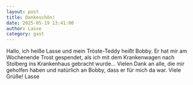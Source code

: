 ```yaml
---
layout: post
title: Dankeschön!
date: 2025-05-19 13:41:00
author: Lasse
category: gast
---
```


Hallo, ich heiße Lasse und mein Tröste-Teddy heißt Bobby. Er hat mir am Wochenende Trost gespendet, als ich mit dem Krankenwagen nach Stolberg ins Krankenhaus gebracht wurde... Vielen Dank an alle, die mir geholfen haben und natürlich an Bobby, dass er für mich da war. Viele Grüße! Lasse

